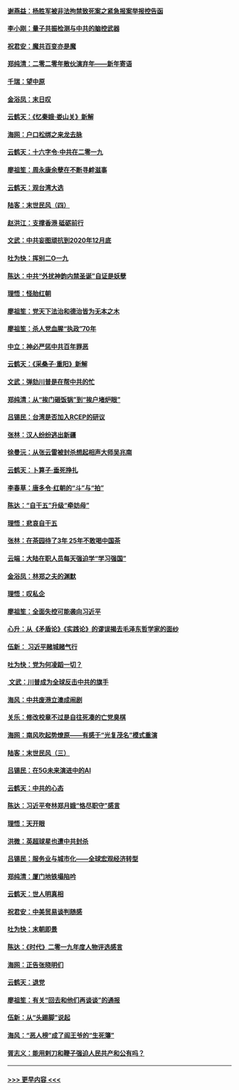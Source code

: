 #### [谢燕益：杨胜军被非法拘禁致死案之紧急报案举报控告函](../pages/nsc993/n11756134.md?t=01011201) 
#### [李小刚：量子共振检测与中共的脑控武器](../pages/nsc993/n11754518.md?t=01011201) 
#### [祝君安：魔共百变亦是魔](../pages/nsc993/n11754469.md?t=01011201) 
#### [郑纯清：二零二零年散伙演弃年——新年寄语](../pages/nsc993/n11754195.md?t=01011201) 
#### [千瑞：望中原](../pages/nsc993/n11754159.md?t=01011201) 
#### [金浴凤：末日叹](../pages/nsc993/n11752359.md?t=01011201) 
#### [云鹤天：《忆秦娥‧娄山关》新解](../pages/nsc993/n11752348.md?t=01011201) 
#### [海网：户口松绑之来龙去脉](../pages/nsc993/n11752328.md?t=01011201) 
#### [云鹤天：十六字令‧中共在二零一九](../pages/nsc993/n11752305.md?t=01011201) 
#### [廖祖笙：周永康余孽在不断寻衅滋事](../pages/nsc993/n11751013.md?t=01011201) 
#### [云鹤天：观台湾大选](../pages/nsc993/n11751007.md?t=01011201) 
#### [陆客：末世民风（四）](../pages/nsc993/n11749203.md?t=01011201) 
#### [赵洪江：支撑香港 砥砺前行](../pages/nsc993/n11748482.md?t=01011201) 
#### [文武：中共妄图顽抗到2020年12月底](../pages/nsc993/n11748446.md?t=01011201) 
#### [吐为快：挥别二O一九](../pages/nsc993/n11748411.md?t=01011201) 
#### [陈达：中共“外扰神韵内禁圣诞”自证是妖孽](../pages/nsc993/n11748226.md?t=01011201) 
#### [理悟：怪胎红朝](../pages/nsc993/n11748206.md?t=01011201) 
#### [廖祖笙：党天下法治和德治皆为无本之木](../pages/nsc993/n11748135.md?t=01011201) 
#### [廖祖笙：杀人党血腥“执政”70年](../pages/nsc993/n11745144.md?t=01011201) 
#### [中立：神必严惩中共百年罪恶](../pages/nsc993/n11744970.md?t=01011201) 
#### [云鹤天：《采桑子‧重阳》新解](../pages/nsc993/n11744948.md?t=01011201) 
#### [文武：弹劾川普是在帮中共的忙](../pages/nsc993/n11744758.md?t=01011201) 
#### [郑纯清：从“挨门砸饭锅”到“挨户堵炉眼”](../pages/nsc993/n11744745.md?t=01011201) 
#### [吕锡民：台湾是否加入RCEP的研议](../pages/nsc993/n11744701.md?t=01011201) 
#### [张林：汉人纷纷逃出新疆](../pages/nsc993/n11743530.md?t=01011201) 
#### [徐曼沅：从张云雷被封杀想起相声大师吴兆南](../pages/nsc993/n11741816.md?t=01011201) 
#### [云鹤天：卜算子‧垂死挣扎](../pages/nsc993/n11739956.md?t=01011201) 
#### [李春草：唐多令‧红朝的“斗”与“拍”](../pages/nsc993/n11739830.md?t=01011201) 
#### [陈达：“自干五”升级“牵妨母”](../pages/nsc993/n11739724.md?t=01011201) 
#### [理悟：悲哀自干五](../pages/nsc993/n11739547.md?t=01011201) 
#### [张林：在茶园待了3年 25年不敢喝中国茶](../pages/nsc993/n11739240.md?t=01011201) 
#### [云端：大陆在职人员每天强迫学“学习强国”](../pages/nsc993/n11738735.md?t=01011201) 
#### [金浴凤：林郑之夫的渊默](../pages/nsc993/n11737735.md?t=01011201) 
#### [理悟：叹私企](../pages/nsc993/n11737715.md?t=01011201) 
#### [廖祖笙：全面失控可能袭向习近平](../pages/nsc993/n11737704.md?t=01011201) 
#### [心升：从《矛盾论》《实践论》的谬误揭去毛泽东哲学家的面纱](../pages/nsc993/n11736962.md?t=01011201) 
#### [伍新： 习近平赌城赌气行](../pages/nsc993/n11736929.md?t=01011201) 
#### [吐为快：党为何凌蹈一切？](../pages/nsc993/n11736915.md?t=01011201) 
#### [ 文武：川普成为全球反击中共的旗手](../pages/nsc993/n11736882.md?t=01011201) 
#### [海风：中共废港立澳成闹剧](../pages/nsc993/n11735857.md?t=01011201) 
#### [关乐：修改校章不过是自往死凑的亡党臭棋](../pages/nsc993/n11735097.md?t=01011201) 
#### [海网：南风吹起势燎原——有感于“光复茂名”模式重演](../pages/nsc993/n11732308.md?t=01011201) 
#### [陆客：末世民风（三）](../pages/nsc993/n11732211.md?t=01011201) 
#### [吕锡民：在5G未来演进中的AI](../pages/nsc993/n11730010.md?t=01011201) 
#### [云鹤天：中共的心态](../pages/nsc993/n11729906.md?t=01011201) 
#### [陈达：习近平夸林郑月娥“恪尽职守”感言](../pages/nsc993/n11729881.md?t=01011201) 
#### [理悟：天开眼](../pages/nsc993/n11729699.md?t=01011201) 
#### [洪微：英超球星也遭中共封杀](../pages/nsc993/n11727243.md?t=01011201) 
#### [吕锡民：服务业与城市化——全球宏观经济转型](../pages/nsc993/n11725845.md?t=01011201) 
#### [郑纯清：厦门地铁塌陷吟](../pages/nsc993/n11725813.md?t=01011201) 
#### [云鹤天：世人明真相](../pages/nsc993/n11725621.md?t=01011201) 
#### [祝君安：中美贸易谈判随感](../pages/nsc993/n11725609.md?t=01011201) 
#### [吐为快：末朝即景](../pages/nsc993/n11723365.md?t=01011201) 
#### [陈达：《时代》二零一九年度人物评选感言](../pages/nsc993/n11723337.md?t=01011201) 
#### [海网：正告张晓明们](../pages/nsc993/n11723228.md?t=01011201) 
#### [云鹤天：退党](../pages/nsc993/n11723056.md?t=01011201) 
#### [廖祖笙：有关“回去和他们再谈谈”的通报](../pages/nsc993/n11722442.md?t=01011201) 
#### [伍新：从“头踢脚”说起](../pages/nsc993/n11722429.md?t=01011201) 
#### [海风：“恶人榜”成了阎王爷的“生死簿”](../pages/nsc993/n11722272.md?t=01011201) 
#### [胥志义：能用剌刀和鞭子强迫人民共产和公有吗？](../pages/nsc993/n11720569.md?t=01011201) 

----
#### [ >>> 更早内容 <<< ](../indexes/nsc993-earlier.md)
